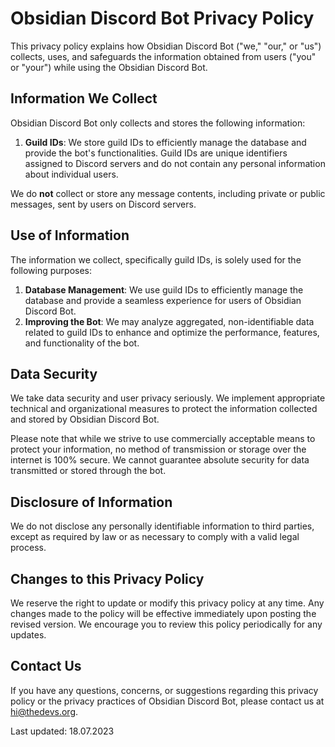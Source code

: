 # Obsidian Discord Bot Privacy Policy

This privacy policy explains how Obsidian Discord Bot ("we," "our," or "us") collects, uses, and safeguards the information obtained from users ("you" or "your") while using the Obsidian Discord Bot.

## Information We Collect

Obsidian Discord Bot only collects and stores the following information:

1. **Guild IDs**: We store guild IDs to efficiently manage the database and provide the bot's functionalities. Guild IDs are unique identifiers assigned to Discord servers and do not contain any personal information about individual users.

We do **not** collect or store any message contents, including private or public messages, sent by users on Discord servers.

## Use of Information

The information we collect, specifically guild IDs, is solely used for the following purposes:

1. **Database Management**: We use guild IDs to efficiently manage the database and provide a seamless experience for users of Obsidian Discord Bot.
2. **Improving the Bot**: We may analyze aggregated, non-identifiable data related to guild IDs to enhance and optimize the performance, features, and functionality of the bot.

## Data Security

We take data security and user privacy seriously. We implement appropriate technical and organizational measures to protect the information collected and stored by Obsidian Discord Bot.

Please note that while we strive to use commercially acceptable means to protect your information, no method of transmission or storage over the internet is 100% secure. We cannot guarantee absolute security for data transmitted or stored through the bot.

## Disclosure of Information

We do not disclose any personally identifiable information to third parties, except as required by law or as necessary to comply with a valid legal process.

## Changes to this Privacy Policy

We reserve the right to update or modify this privacy policy at any time. Any changes made to the policy will be effective immediately upon posting the revised version. We encourage you to review this policy periodically for any updates.

## Contact Us

If you have any questions, concerns, or suggestions regarding this privacy policy or the privacy practices of Obsidian Discord Bot, please contact us at hi@thedevs.org.

Last updated: 18.07.2023

